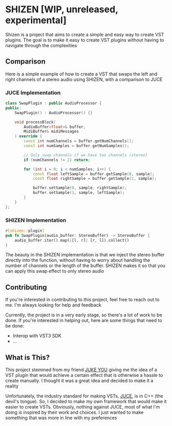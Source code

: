 # SHIZEN [WIP, unreleased, experimental]
Shizen is a project that aims to create a simple and easy way to create VST plugins. The goal is to make it easy to create VST plugins without having to navigate through the complexities

## Comparison
Here is a simple example of how to create a VST that swaps the left and right channels of a stereo audio using SHIZEN, with a comparison to JUCE

### JUCE Implementation
```cpp
class SwapPlugin : public AudioProcessor {
public:
    SwapPlugin() : AudioProcessor() {}

    void processBlock(
        AudioBuffer<float>& buffer,
        MidiBuffer& midiMessages
    ) override {
        const int numChannels = buffer.getNumChannels();
        const int numSamples = buffer.getNumSamples();

        // Only swap channels if we have two channels (stereo)
        if (numChannels != 2) return;

        for (int i = 0; i < numSamples; i++) {
            const float leftSample = buffer.getSample(0, sample);
            const float rightSample = buffer.getSample(1, sample);

            buffer.setSample(0, sample, rightSample);
            buffer.setSample(1, sample, leftSample);
        }
    }
};
```

### SHIZEN Implementation
```rust
#[shizen::plugin]
pub fn SwapPlugin(audio_buffer: StereoBuffer) -> StereoBuffer {
    audio_buffer.iter().map(|[l, r]| [r, l]).collect()
}
```
The beauty in the SHIZEN implementation is that we inject the stereo buffer directly into the function, without having to worry about handling the number of channels or the length of the buffer. SHIZEN makes it so that you can apply this swap effect to only stereo audio

## Contributing
If you're interested in contributing to this project, feel free to reach out to me. I'm always looking for help and feedback

Currently, the project is in a very early stage, so there's a lot of work to be done. If you're interested in helping out, here are some things that need to be done:
- Interop with VST3 SDK
- ...

## What is This?
This project stemmed from my friend [JUKE YOU](https://soundcloud.com/jukeyou) giving me the idea of a VST plugin that would achieve a certain effect that is otherwise a hassle to create manually. I thought it was a great idea and decided to make it a reality

Unfortunately, the industry standard for making VSTs, [JUCE](https://juce.com), is in C++ (the devil's tongue). So, I decided to make my own framework that would make it easier to create VSTs. Obviously, nothing against JUCE, most of what I'm doing is inspired by their work and choices. I just wanted to make something that was more in line with my preferences
